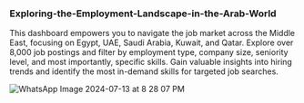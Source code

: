 ### Exploring-the-Employment-Landscape-in-the-Arab-World



This dashboard empowers you to navigate the job market across the Middle East, focusing on Egypt, UAE, Saudi Arabia, Kuwait, and Qatar. Explore over 8,000 job postings and filter by employment type, company size, seniority level, and most importantly, specific skills.  Gain valuable insights into hiring trends and identify the most in-demand skills for targeted job searches.

![WhatsApp Image 2024-07-13 at 8 28 07 PM](https://github.com/user-attachments/assets/316e3d0d-2cca-4af4-94c6-19bc09b8f3c2)
